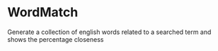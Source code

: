 # WordMatch
Generate a collection of english words related to a searched term and shows the percentage closeness
